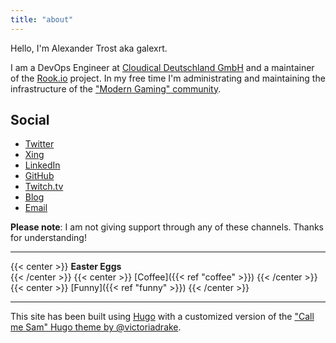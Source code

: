 ```yaml
---
title: "about"
---
```


Hello, I'm Alexander Trost aka galexrt.

I am a DevOps Engineer at [Cloudical Deutschland GmbH](https://cloudical.io/) and a maintainer of the [Rook.io](https://rook.io/) project.
In my free time I'm administrating and maintaining the infrastructure of the ["Modern Gaming" community](https://modern-gaming.net/).

## Social

* [Twitter](https://twitter.com/galexrt)
* [Xing](https://www.xing.com/profile/Alexander_Trost18/cv)
* [LinkedIn](https://www.linkedin.com/in/alexander-trost/)
* [GitHub](https://github.com/galexrt)
* [Twitch.tv](https://twitch.tv/galexrt)
* [Blog](https://edenmal.moe/)
* [Email](mailto:galexrt@googlemail.com)

**Please note**: I am not giving support through any of these channels. Thanks for understanding!

***

{{< center >}}
**Easter Eggs**<br>
{{< /center >}}
{{< center >}}
[Coffee]({{< ref "coffee" >}})
{{< /center >}}
{{< center >}}
[Funny]({{< ref "funny" >}})
{{< /center >}}

***

This site has been built using [Hugo](https://gohugo.io/) with a customized version of the ["Call me Sam" Hugo theme by @victoriadrake](https://github.com/victoriadrake/hugo-theme-sam).
